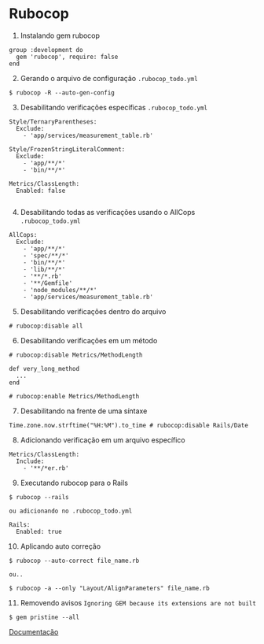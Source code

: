 # Rubocop


1. Instalando gem rubocop

```
group :development do
  gem 'rubocop', require: false
end
```

2. Gerando o arquivo de configuração `.rubocop_todo.yml`

```
$ rubocop -R --auto-gen-config
```

3. Desabilitando verificações específicas `.rubocop_todo.yml`

```
Style/TernaryParentheses:
  Exclude:
    - 'app/services/measurement_table.rb'

Style/FrozenStringLiteralComment:
  Exclude:
    - 'app/**/*'
    - 'bin/**/*'

Metrics/ClassLength:
  Enabled: false
  
```

4. Desabilitando todas as verificações usando o AllCops `.rubocop_todo.yml`

```
AllCops:
  Exclude:
    - 'app/**/*'
    - 'spec/**/*'
    - 'bin/**/*'
    - 'lib/**/*'
    - '**/*.rb'
    - '**/Gemfile'
    - 'node_modules/**/*'
    - 'app/services/measurement_table.rb'
```

5. Desabilitando verificações dentro do arquivo

```
# rubocop:disable all
```

6. Desabilitando verificações em um método

```
# rubocop:disable Metrics/MethodLength

def very_long_method
  ...
end

# rubocop:enable Metrics/MethodLength
```

7. Desabilitando na frente de uma síntaxe

```
Time.zone.now.strftime("%H:%M").to_time # rubocop:disable Rails/Date

```

8. Adicionando verificação em um arquivo específico

```
Metrics/ClassLength:
  Include:
    - '**/*er.rb'
```

9. Executando rubocop para o Rails

```
$ rubocop --rails

ou adicionando no .rubocop_todo.yml

Rails:
  Enabled: true
```

10. Aplicando auto correção

```
$ rubocop --auto-correct file_name.rb

ou..

$ rubocop -a --only "Layout/AlignParameters" file_name.rb
```

11. Removendo avisos `Ignoring GEM because its extensions are not built`

```
$ gem pristine --all
```


[Documentação](https://rubocop.readthedocs.io/en/latest/basic_usage/)

